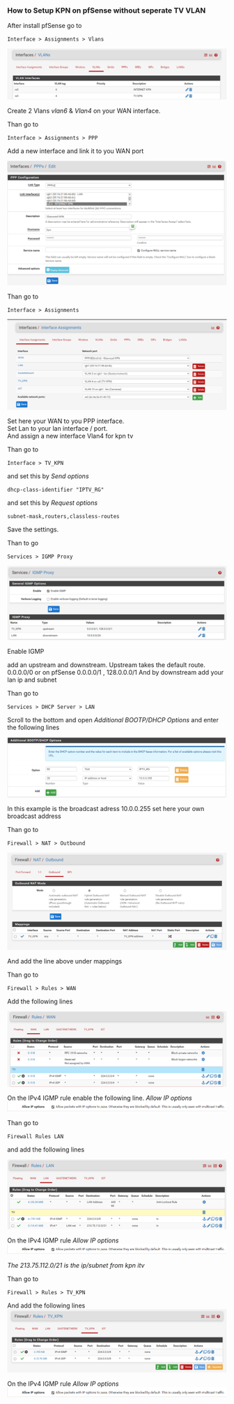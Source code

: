 
### How to Setup KPN on pfSense without seperate TV VLAN

After install pfSense go to

```
Interface > Assignments > Vlans
```
![vlans](../../../images/pfsense-without-vlan/Vlans.png)

Create 2 Vlans *vlan6* & *Vlan4* on your WAN interface.

Than go to

```
Interface > Assignments > PPP
```

Add a new interface and link it to you WAN port

![PPP](../../../images/pfsense-without-vlan/PPP.png)

Than go to 

```
Interface > Assignments 
```
![assignments](../../../images/pfsense-without-vlan/assignments.png)

Set here your WAN to you PPP interface.  
Set Lan to your lan interface / port.  
And assign a new interface Vlan4 for kpn tv

Than go to

```
Interface > TV_KPN
```
and set this by _Send options_
```
dhcp-class-identifier "IPTV_RG"
```
and set this by _Request options_
```
subnet-mask,routers,classless-routes
```

Save the settings.

Than to go

```
Services > IGMP Proxy
```

![IGMPProxy](../../../images/pfsense-without-vlan/IGMPPROXY.png)

Enable IGMP

add an upstream and downstream.
Upstream takes the default route. 0.0.0.0/0 or on pfSense 0.0.0.0/1 , 128.0.0.0/1
And by downstream add your lan ip and subnet

Than go to

```
Services > DHCP Server > LAN
```

Scroll to the bottom and open *Additional BOOTP/DHCP Options*
and enter the following lines

![BOOTP](../../../images/pfsense-without-vlan/Additional-BOOTP-DHCP.png)

In this example is the broadcast adress 10.0.0.255 set here your own broadcast address

Than go to

```
Firewall > NAT > Outbound
```

![BOOTP](../../../images/pfsense-without-vlan/outbound.png)

And add the line above under mappings

Than go to

```
Firewall > Rules > WAN
```

Add the following lines

![RulesWAN](../../../images/pfsense-without-vlan/rules-wan.png)

On the IPv4 IGMP rule enable the following line.
_Allow IP options_
![ipoptions](../../../images/pfsense-without-vlan/ipoptions.png)

Than go to

```
Firewall Rules LAN
```

and add the following lines

![fwlan](../../../images/pfsense-without-vlan/firewalllan.png)

On the IPv4 IGMP rule _Allow IP options_
![ipoptions](../../../images/pfsense-without-vlan/ipoptions.png)

_The 213.75.112.0/21 is the ip/subnet from kpn itv_

Than go to

```
Firewall > Rules > TV_KPN
```

And add the following lines
![tvKPN](../../../images/pfsense-without-vlan/TV_KPN.png)

On the IPv4 IGMP rule _Allow IP options_
![ipoptions](../../../images/pfsense-without-vlan/ipoptions.png)
